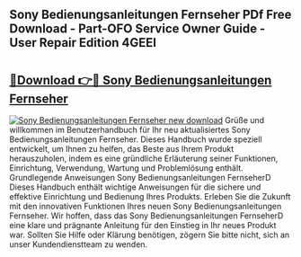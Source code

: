 ## Sony Bedienungsanleitungen Fernseher PDf Free Download - Part-OFO Service Owner Guide - User Repair Edition 4GEEI

# <h2><a href="http://df2oev.blite.top/?on=Sony+Bedienungsanleitungen+Fernseher">🔗Download 👉🔴 Sony Bedienungsanleitungen Fernseher</a></h2>

[![Sony Bedienungsanleitungen Fernseher new download](https://i.imgur.com/lujVjoI.png)](http://df2oev.blite.top/?on=Sony+Bedienungsanleitungen+Fernseher)
Grüße und willkommen im Benutzerhandbuch für Ihr neu aktualisiertes Sony Bedienungsanleitungen Fernseher. Dieses Handbuch wurde speziell entwickelt, um Ihnen zu helfen, das Beste aus Ihrem Produkt herauszuholen, indem es eine gründliche Erläuterung seiner Funktionen, Einrichtung, Verwendung, Wartung und Problemlösung enthält. Grundlegende Anweisungen Sony Bedienungsanleitungen FernseherD Dieses Handbuch enthält wichtige Anweisungen für die sichere und effektive Einrichtung und Bedienung Ihres Produkts. Erleben Sie die Zukunft mit den innovativen Funktionen Ihres neuen Sony Bedienungsanleitungen Fernseher. Wir hoffen, dass das Sony Bedienungsanleitungen FernseherD eine klare und prägnante Anleitung für den Einstieg in Ihr neues Produkt war. Sollten Sie Hilfe oder Klärung benötigen, zögern Sie bitte nicht, sich an unser Kundendienstteam zu wenden.

